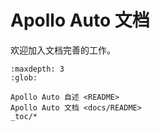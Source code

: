 Apollo Auto 文档
=========================

欢迎加入文档完善的工作。

```{toctree}
:maxdepth: 3
:glob:
    
Apollo Auto 自述 <README>
Apollo Auto 文档 <docs/README>
_toc/*
```
